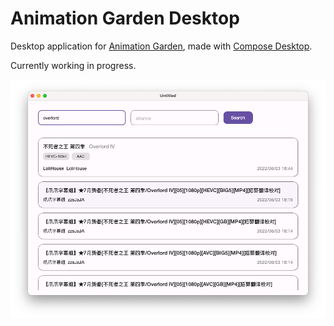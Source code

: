 # Animation Garden Desktop

Desktop application for [Animation Garden](http://www.dmhy.org/), made
with [Compose Desktop](https://www.jetbrains.com/lp/compose-desktop/).

Currently working in progress.

![](.README_images/d7bd24ca.png)